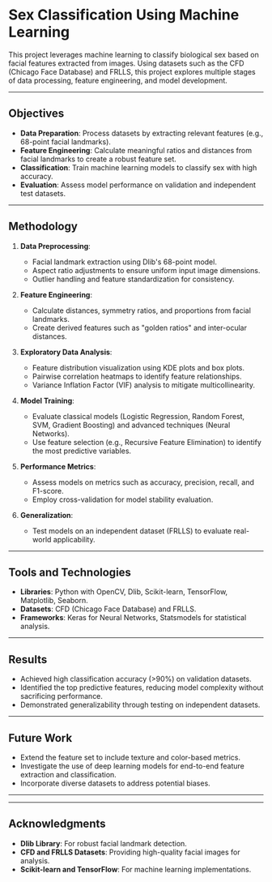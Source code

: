 # Sex Classification Using Machine Learning

This project leverages machine learning to classify biological sex based on facial features extracted from images. Using datasets such as the CFD (Chicago Face Database) and FRLLS, this project explores multiple stages of data processing, feature engineering, and model development.

---

## Objectives
- **Data Preparation**: Process datasets by extracting relevant features (e.g., 68-point facial landmarks).
- **Feature Engineering**: Calculate meaningful ratios and distances from facial landmarks to create a robust feature set.
- **Classification**: Train machine learning models to classify sex with high accuracy.
- **Evaluation**: Assess model performance on validation and independent test datasets.

---

## Methodology
1. **Data Preprocessing**:
    - Facial landmark extraction using Dlib's 68-point model.
    - Aspect ratio adjustments to ensure uniform input image dimensions.
    - Outlier handling and feature standardization for consistency.

2. **Feature Engineering**:
    - Calculate distances, symmetry ratios, and proportions from facial landmarks.
    - Create derived features such as "golden ratios" and inter-ocular distances.

3. **Exploratory Data Analysis**:
    - Feature distribution visualization using KDE plots and box plots.
    - Pairwise correlation heatmaps to identify feature relationships.
    - Variance Inflation Factor (VIF) analysis to mitigate multicollinearity.

4. **Model Training**:
    - Evaluate classical models (Logistic Regression, Random Forest, SVM, Gradient Boosting) and advanced techniques (Neural Networks).
    - Use feature selection (e.g., Recursive Feature Elimination) to identify the most predictive variables.

5. **Performance Metrics**:
    - Assess models on metrics such as accuracy, precision, recall, and F1-score.
    - Employ cross-validation for model stability evaluation.

6. **Generalization**:
    - Test models on an independent dataset (FRLLS) to evaluate real-world applicability.

---

## Tools and Technologies
- **Libraries**: Python with OpenCV, Dlib, Scikit-learn, TensorFlow, Matplotlib, Seaborn.
- **Datasets**: CFD (Chicago Face Database) and FRLLS.
- **Frameworks**: Keras for Neural Networks, Statsmodels for statistical analysis.

---

## Results
- Achieved high classification accuracy (>90%) on validation datasets.
- Identified the top predictive features, reducing model complexity without sacrificing performance.
- Demonstrated generalizability through testing on independent datasets.

---

## Future Work
- Extend the feature set to include texture and color-based metrics.
- Investigate the use of deep learning models for end-to-end feature extraction and classification.
- Incorporate diverse datasets to address potential biases.

---

---

## Acknowledgments
- **Dlib Library**: For robust facial landmark detection.
- **CFD and FRLLS Datasets**: Providing high-quality facial images for analysis.
- **Scikit-learn and TensorFlow**: For machine learning implementations.

